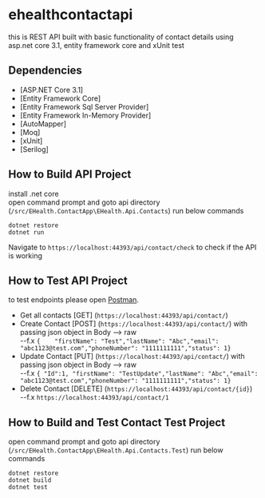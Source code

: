 # ehealthcontactapi
this is REST API built with basic functionality of contact details using  asp.net core 3.1, entity framework core and xUnit test

## Dependencies
- [ASP.NET Core 3.1]
- [Entity Framework Core]
- [Entity Framework Sql Server Provider]
- [Entity Framework In-Memory Provider]
- [AutoMapper]
- [Moq]
- [xUnit]
- [Serilog]

## How to Build API Project
install .net core  
open command prompt and goto api directory (`/src/EHealth.ContactApp\EHealth.Api.Contacts`)
run below commands
```
dotnet restore
dotnet run
```

Navigate to ```https://localhost:44393/api/contact/check``` to check if the API is working

## How to Test API Project
to test endpoints please open [Postman](https://www.getpostman.com/).
- Get all contacts [GET] (`https://localhost:44393/api/contact/`)
- Create Contact [POST] (`https://localhost:44393/api/contact/`) with passing json object in Body --> raw \
  --f.x  ``{	"firstName": "Test","lastName": "Abc","email": "abc1123@test.com","phoneNumber": "1111111111","status": 1}``
- Update Contact [PUT] (`https://localhost:44393/api/contact/`) with passing json object in Body --> raw \
  --f.x  ``{ "Id":1, "firstName": "TestUpdate","lastName": "Abc","email": "abc1123@test.com","phoneNumber": "1111111111","status": 1}``
- Delete Contact [DELETE] (`https://localhost:44393/api/contact/{id}`) \
  --f.x `https://localhost:44393/api/contact/1`
  
## How to Build and Test Contact Test Project
open command prompt and goto api directory (`/src/EHealth.ContactApp\EHealth.Api.Contacts.Test`)
run below commands
```
dotnet restore
dotnet build
dotnet test
```
